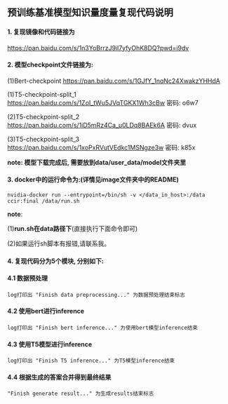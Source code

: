 ## 预训练基准模型知识量度量复现代码说明



#### 1. 复现镜像和代码链接为

<https://pan.baidu.com/s/1n3YoBrrzJ9il7yfyOhK8DQ?pwd=i9dv>
 

#### 2. 模型checkpoint文件链接为: 
(1)Bert-checkpoint
<https://pan.baidu.com/s/1GJfY_1nqNc24XwakzYHHdA>

(1)T5-checkpoint-split_1 <https://pan.baidu.com/s/1ZoI_tWu5JVqTGKX1Wh3cBw> 密码: o6w7


(2)T5-checkpoint-split_2
<https://pan.baidu.com/s/1iD5mRz4Ca_u0LDq8BAEk6A> 
密码: dvux

(3)T5-checkpoint-split_3
<https://pan.baidu.com/s/1xoPxRVutVEdkc1MSNgze3w>
密码: k85x 

**note: 模型下载完成后, 需要放到data/user_data/model文件夹里**



#### 3. docker中的运行命令为:(详情见image文件夹中的README)
```shell
nvidia-docker run --entrypoint=/bin/sh -v </data_in_host>:/data ccir:final /data/run.sh
```

**note**: 

(1)**run.sh在data路径下**(直接执行下面命令即可)

(2)如果运行sh脚本有报错,请联系我。


#### 4. 复现代码分为5个模块, 分别如下:

#### 4.1 数据预处理
```shell
log打印出 "Finish data preprocessing..." 为数据预处理结束标志
```

#### 4.2 使用bert进行inference

```shell
log打印出 "Finish bert inference..." 为使用bert模型inference结束
```


#### 4.3 使用T5模型进行inference
```shell
log打印出 "Finish T5 inference..." 为T5模型inference结束
```

#### 4.4 根据生成的答案合并得到最终结果
```shell
"Finish generate result..." 为生成results结束标志
```

